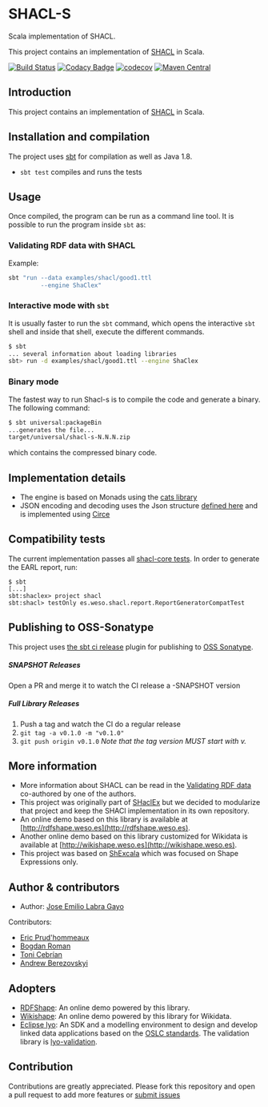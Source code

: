 # SHACL-S

Scala implementation of SHACL.

This project contains an implementation of
[SHACL](http://w3c.github.io/data-shapes/shacl/) in Scala.

[![Build Status](https://travis-ci.org/weso/shacl-s.svg?branch=master)](https://travis-ci.org/weso/shacl-s)
[![Codacy Badge](https://api.codacy.com/project/badge/Grade/da1290bfb5ea4f4e9dbf4074960d06c3)](https://www.codacy.com/gh/weso/shacl-s?utm_source=github.com&amp;utm_medium=referral&amp;utm_content=weso/shacl-s&amp;utm_campaign=Badge_Grade)
[![codecov](https://codecov.io/gh/weso/shacl-s/branch/master/graph/badge.svg)](https://codecov.io/gh/weso/shacl-s)
[![Maven Central](https://maven-badges.herokuapp.com/maven-central/es.weso/shacls_2.13/badge.svg)](https://maven-badges.herokuapp.com/maven-central/es.weso/shacls_2.13)

## Introduction

This project contains an implementation of [SHACL](https://www.w3.org/TR/shacl/) in Scala.

## Installation and compilation

The project uses [sbt](http://www.scala-sbt.org/) for compilation as well as Java 1.8.

* `sbt test` compiles and runs the tests

## Usage

Once compiled, the program can be run as a command line tool.
It is possible to run the program inside `sbt` as:

### Validating RDF data with SHACL

Example:

```sh
sbt "run --data examples/shacl/good1.ttl 
         --engine ShaClex"
```

### Interactive mode with `sbt`

It is usually faster to run the `sbt` command, which opens the interactive `sbt` shell and inside that shell, execute the different commands.

```sh
$ sbt
... several information about loading libraries
sbt> run -d examples/shacl/good1.ttl --engine ShaClex  
```

### Binary mode

The fastest way to run Shacl-s is to compile the code and generate a binary.
The following command:

```sh
$ sbt universal:packageBin
...generates the file...
target/universal/shacl-s-N.N.N.zip
```

which contains the compressed binary code.

## Implementation details

* The engine is based on Monads using the [cats library](http://typelevel.org/cats/)
* JSON encoding and decoding uses the Json structure [defined here](https://shexspec.github.io/spec/) and is implemented using [Circe](https://github.com/travisbrown/circe)

## Compatibility tests

The current implementation passes all [shacl-core tests](https://w3c.github.io/data-shapes/data-shapes-test-suite/). In order to generate the EARL report, run: 
 
```
$ sbt 
[...]
sbt:shaclex> project shacl 
sbt:shacl> testOnly es.weso.shacl.report.ReportGeneratorCompatTest
```

## Publishing to OSS-Sonatype

This project uses [the sbt ci release](https://github.com/olafurpg/sbt-ci-release) plugin for publishing to [OSS Sonatype](https://oss.sonatype.org/).

##### SNAPSHOT Releases
Open a PR and merge it to watch the CI release a -SNAPSHOT version

##### Full Library Releases
1. Push a tag and watch the CI do a regular release
2. `git tag -a v0.1.0 -m "v0.1.0"`
3. `git push origin v0.1.0`
_Note that the tag version MUST start with v._ 
 
## More information

* More information about SHACL can be read in the [Validating RDF data](http://book.validatingrdf.com) co-authored by one of the authors.
* This project was originally part of [SHaclEx](http://shaclex.weso.es) but we decided to modularize that project and keep the SHACl implementation in its own repository.
* An online demo based on this library is available at [http://rdfshape.weso.es](http://rdfshape.weso.es).
* Another online demo based on this library customized for Wikidata is available at [http://wikishape.weso.es](http://wikishape.weso.es).
* This project was based on [ShExcala](http://labra.github.io/ShExcala/) which was focused on Shape Expressions only.

## Author & contributors

* Author: [Jose Emilio Labra Gayo](http://labra.weso.es)

Contributors:

* [Eric Prud'hommeaux](https://www.w3.org/People/Eric/)
* [Bogdan Roman](https://github.com/bogdanromanx)
* [Toni Cebrían](http://www.tonicebrian.com/)
* [Andrew Berezovskyi](https://github.com/berezovskyi)

## Adopters

* [RDFShape](http://rdfshape.weso.es): An online demo powered by this library.
* [Wikishape](http://wikishape.weso.es): An online demo powered by this library for Wikidata.
* [Eclipse lyo](http://www.eclipse.org/lyo/): An SDK and a modelling environment to design and develop linked data applications based on the [OSLC standards](http://open-services.net/). The validation library is [lyo-validation](https://github.com/eclipse/lyo-validation).

## Contribution

Contributions are greatly appreciated.
Please fork this repository and open a
pull request to add more features or [submit issues](https://github.com/labra/shaclex/issues)
